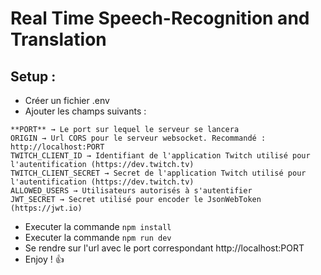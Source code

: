# Real Time Speech-Recognition and Translation

## Setup :

- Créer un fichier .env <br />
- Ajouter les champs suivants :<br />
```
**PORT** → Le port sur lequel le serveur se lancera
ORIGIN → Url CORS pour le serveur websocket. Recommandé : http://localhost:PORT
TWITCH_CLIENT_ID → Identifiant de l'application Twitch utilisé pour l'autentification (https://dev.twitch.tv)
TWITCH_CLIENT_SECRET → Secret de l'application Twitch utilisé pour l'autentification (https://dev.twitch.tv)
ALLOWED_USERS → Utilisateurs autorisés à s'autentifier
JWT_SECRET → Secret utilisé pour encoder le JsonWebToken (https://jwt.io)
```
- Executer la commande ```npm install```<br />
- Executer la commande ```npm run dev```<br />
- Se rendre sur l'url avec le port correspondant http://localhost:PORT<br />
- Enjoy ! 👍
